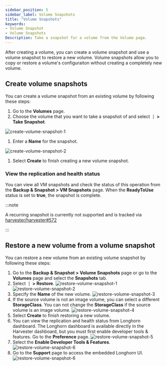 ```yaml
---
sidebar_position: 5
sidebar_label: Volume Snapshots
title: "Volume Snapshots"
keywords:
- Volume Snapshot
- Volume Snapshots
Description: Take a snapshot for a volume from the Volume page.
---
```


After creating a volume, you can create a volume snapshot and use a volume snapshot to restore a new volume. Volume snapshots allow you to copy or restore a volume's configuraiton without creating a completely new volume.

## Create volume snapshots

You can create a volume snapshot from an existing volume by following these steps:

1. Go to the **Volumes** page.
1. Choose the volume that you want to take a snapshot of and select **⋮ > Take Snapshot**.

 ![create-volume-snapshot-1](/img/v1.2/volume/create-volume-snapshot-1.png)
1. Enter a **Name** for the snapshot.

 ![create-volume-snapshot-2](/img/v1.2/volume/create-volume-snapshot-2.png)
1. Select  **Create** to finish creating a new volume snapshot.

### View the replication and health status

You can view all VM snapshots and check the status of this operation from the **Backup & Snapshot > VM Snapshots** page. When the **ReadyToUse** status is set to **true**, the snapshot is complete.

:::note

A recurring snapshot is currently not supported and is tracked via [harvester/harvester#572](https://github.com/harvester/harvester/issues/572)

:::

## Restore a new volume from a volume snapshot

You can restore a new volume from an existing volume snapshot by following these steps:

1. Go to the **Backup & Snapshot > Volume Snapshots** page or go to the **Volumes** page and select the **Snapshots** tab.
1. Select **⋮ > Restore**.
![restore-volume-snapshot-1](/img/v1.2/volume/restore-volume-snapshot-1.png)
![restore-volume-snapshot-2](/img/v1.2/volume/restore-volume-snapshot-2.png)
1. Specify the **Name** of the new volume.
![restore-volume-snapshot-3](/img/v1.2/volume/restore-volume-snapshot-3.png)
1. If the source volume is not an image volume, you can select a different **StorageClass**. You can not change the **StorageClass** if the source volume is an image volume.
![restore-volume-snapshot-4](/img/v1.2/volume/restore-volume-snapshot-4.png)
1. Select **Create** to finish restoring a new volume.
1. You can view the replication and health status from Longhorn dashboard. The Longhorn dashboard is available directly in the Harvester dashboard, but you must first enable developer tools & features. Go to the **Preference** page.
![restore-volume-snapshot-5](/img/v1.2/volume/restore-volume-snapshot-5.png)
1. Select the **Enable Developer Tools & Features**.
![restore-volume-snapshot-6](/img/v1.2/volume/restore-volume-snapshot-6.png)
1. Go to the **Support** page to access the embedded Longhorn UI.
![restore-volume-snapshot-6](/img/v1.2/volume/restore-volume-snapshot-7.png)